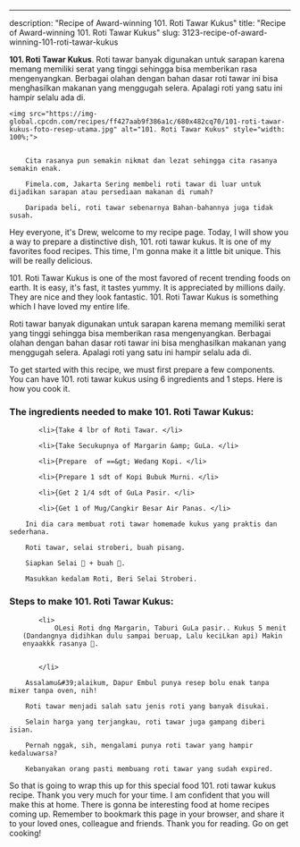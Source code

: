 ---
description: "Recipe of Award-winning 101. Roti Tawar Kukus"
title: "Recipe of Award-winning 101. Roti Tawar Kukus"
slug: 3123-recipe-of-award-winning-101-roti-tawar-kukus

<p>
	<strong>101. Roti Tawar Kukus</strong>. 
	Roti tawar banyak digunakan untuk sarapan karena memang memiliki serat yang tinggi sehingga bisa memberikan rasa mengenyangkan. Berbagai olahan dengan bahan dasar roti tawar ini bisa menghasilkan makanan yang menggugah selera. Apalagi roti yang satu ini hampir selalu ada di.
</p>
<p>
	
	<img src="https://img-global.cpcdn.com/recipes/ff427aab9f386a1c/680x482cq70/101-roti-tawar-kukus-foto-resep-utama.jpg" alt="101. Roti Tawar Kukus" style="width: 100%;">
	
	
		Cita rasanya pun semakin nikmat dan lezat sehingga cita rasanya semakin enak.
	
		Fimela.com, Jakarta Sering membeli roti tawar di luar untuk dijadikan sarapan atau persediaan makanan di rumah?
	
		Daripada beli, roti tawar sebenarnya Bahan-bahannya juga tidak susah.
	
</p>
<p>
	Hey everyone, it's Drew, welcome to my recipe page. Today, I will show you a way to prepare a distinctive dish, 101. roti tawar kukus. It is one of my favorites food recipes. This time, I'm gonna make it a little bit unique. This will be really delicious.
</p>
	
<p>
	101. Roti Tawar Kukus is one of the most favored of recent trending foods on earth. It is easy, it's fast, it tastes yummy. It is appreciated by millions daily. They are nice and they look fantastic. 101. Roti Tawar Kukus is something which I have loved my entire life.
</p>
<p>
	Roti tawar banyak digunakan untuk sarapan karena memang memiliki serat yang tinggi sehingga bisa memberikan rasa mengenyangkan. Berbagai olahan dengan bahan dasar roti tawar ini bisa menghasilkan makanan yang menggugah selera. Apalagi roti yang satu ini hampir selalu ada di.
</p>

<p>
To get started with this recipe, we must first prepare a few components. You can have 101. roti tawar kukus using 6 ingredients and 1 steps. Here is how you cook it.
</p>

<h3>The ingredients needed to make 101. Roti Tawar Kukus:</h3>

<ol>
	
		<li>{Take 4 lbr of Roti Tawar. </li>
	
		<li>{Take Secukupnya of Margarin &amp; GuLa. </li>
	
		<li>{Prepare  of ==&gt; Wedang Kopi. </li>
	
		<li>{Prepare 1 sdt of Kopi Bubuk Murni. </li>
	
		<li>{Get 2 1/4 sdt of GuLa Pasir. </li>
	
		<li>{Get 1 of Mug/Cangkir Besar Air Panas. </li>
	
</ol>
<p>
	
		Ini dia cara membuat roti tawar homemade kukus yang praktis dan sederhana.
	
		Roti tawar, selai stroberi, buah pisang.
	
		Siapkan Selai 🍓 + buah 🍌.
	
		Masukkan kedalam Roti, Beri Selai Stroberi.
	
</p>

<h3>Steps to make 101. Roti Tawar Kukus:</h3>

<ol>
	
		<li>
			OLesi Roti dng Margarin, Taburi GuLa pasir.. Kukus 5 menit (Dandangnya didihkan dulu sampai beruap, Lalu keciLkan api) Makin enyaakkk rasanya 🤤.
			
			
		</li>
	
</ol>

<p>
	
		Assalamu&#39;alaikum, Dapur Embul punya resep bolu enak tanpa mixer tanpa oven, nih!
	
		Roti tawar menjadi salah satu jenis roti yang banyak disukai.
	
		Selain harga yang terjangkau, roti tawar juga gampang diberi isian.
	
		Pernah nggak, sih, mengalami punya roti tawar yang hampir kedaluwarsa?
	
		Kebanyakan orang pasti membuang roti tawar yang sudah expired.
	
</p>

<p>
	So that is going to wrap this up for this special food 101. roti tawar kukus recipe. Thank you very much for your time. I am confident that you will make this at home. There is gonna be interesting food at home recipes coming up. Remember to bookmark this page in your browser, and share it to your loved ones, colleague and friends. Thank you for reading. Go on get cooking!
</p>

